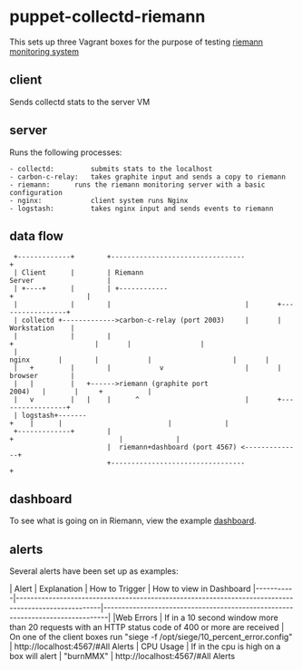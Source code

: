 puppet-collectd-riemann
=======================

This sets up three Vagrant boxes for the purpose of testing [riemann monitoring system](http://riemann.io)

client
------

Sends collectd stats to the server VM


server
------

Runs the following processes:

	- collectd: 		submits stats to the localhost
	- carbon-c-relay:	takes graphite input and sends a copy to riemann
	- riemann:		runs the riemann monitoring server with a basic configuration
	- nginx:	        client system runs Nginx	
	- logstash:	        takes nginx input and sends events to riemann	

data flow
---------
```
 +-------------+        +---------------------------------+                            
 | Client      |        | Riemann Server                  |                            
 | +----+      |        | +------------+                  |                            
 |             |        |                                 |       +-----------------+  
 | collectd +------------->carbon-c-relay (port 2003)     |       |  Workstation    |  
 |             |        |            +                    |       |                 |  
 | nginx       |        |            |                    |       |                 |  
 |   +         |        |            v                    |       |  browser        |  
 |   |         |   +------>riemann (graphite port 2004)   |       |     +           |  
 |   v         |   |    |      ^                          |       +-----------------+  
 | logstash+-------+    |      |                          |             |              
 +-------------+        |      +                          |             |              
                        |  riemann+dashboard (port 4567) <--------------+              
                        +---------------------------------+                            

```

dashboard
---------

To see what is going on in Riemann, view the example [dashboard](http://localhost:4567/).


alerts
------

Several alerts have been set up as examples:

| Alert     | Explanation                                                                                         | How to Trigger                                                                | How to view in Dashboard
|-----------|-----------------------------------------------------------------------------------------------------|-------------------------------------------------------------------------------|
|Web Errors | If in a 10 second window more than 20 requests with an HTTP status code of 400 or more are received | On one of the client boxes run "siege -f /opt/siege/10_percent_error.config"  | http://localhost:4567/#All Alerts
| CPU Usage | If in the cpu is high on a box will alert | "burnMMX"  | http://localhost:4567/#All Alerts

